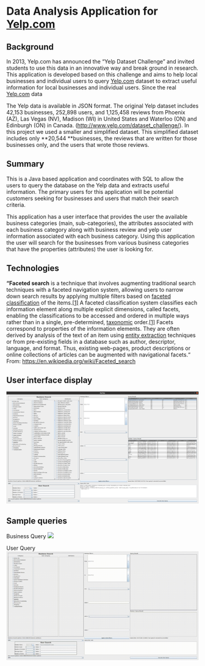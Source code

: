 # Data Analysis Application for [Yelp.com](http://yelp.com/)

## Background

 In 2013, Yelp.com has announced the “Yelp Dataset Challenge” and invited students to use this data in an innovative way and break ground in research. This application is developed based on this challenge and aims to help local businesses and individual users to  query [Yelp.com](http://yelp.com/) dataset to extract useful information for local businesses and individual users. Since the real [Yelp.com](http://yelp.com/) data 
 
The Yelp data is available in JSON format. The original Yelp dataset includes 42,153 businesses, 252,898 users, and 1,125,458 reviews from Phoenix (AZ), Las Vegas (NV), Madison (WI) in United States and Waterloo (ON) and Edinburgh (ON) in Canada. (http://www.yelp.com/dataset_challenge/). In this project we used a smaller and simplified dataset. This simplified dataset includes only **20,544 **businesses, the reviews that are written for those businesses only, and the users that wrote those reviews.  

## Summary

This is a Java based application and coordinates with SQL to allow the users to query the database on the Yelp data and extracts useful information. The primary users for this application will be potential customers seeking for businesses and users that match their search criteria. 

This application has a user interface that provides the user the available business categories (main, sub-categories), the attributes associated with each business category along with business review and yelp user information associated with each business category. Using this application the user will search for the businesses from various business categories that have the properties (attributes) the user is looking for. 


## Technologies  

**“Faceted search** is a technique that involves augmenting traditional search techniques with a faceted navigation system, allowing users to narrow down search results by applying multiple filters based on [faceted classification](https://en.wikipedia.org/wiki/Faceted_classification) of the items.[[1]](https://en.wikipedia.org/wiki/Faceted_search#cite_note-Faceted_Search-1) A faceted classification system classifies each information element along multiple explicit dimensions, called facets, enabling the classifications to be accessed and ordered in multiple ways rather than in a single, pre-determined, [taxonomic](https://en.wikipedia.org/wiki/Taxonomy_(general)) order.[[1]](https://en.wikipedia.org/wiki/Faceted_search#cite_note-Faceted_Search-1)
Facets correspond to properties of the information elements. They are often derived by analysis of the text of an item using [entity extraction](https://en.wikipedia.org/wiki/Entity_extraction) techniques or from pre-existing fields in a database such as author, descriptor, language, and format. Thus, existing web-pages, product descriptions or online collections of articles can be augmented with navigational facets.“  
From: https://en.wikipedia.org/wiki/Faceted_search

## User interface display
![](DataSample.png)

## Sample queries 

Business Query
![](business_search.gif)

User Query
![](user_query.gif)












